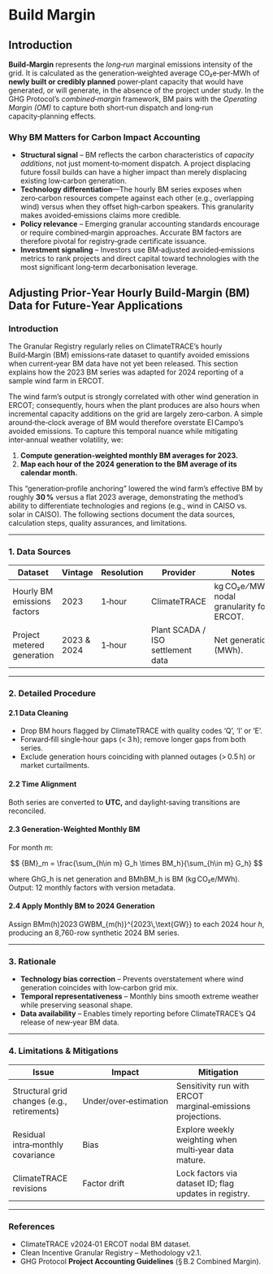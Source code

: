 # Build Margin

## Introduction

**Build‑Margin** represents the _long‑run_ marginal emissions intensity of the grid. It is calculated as the generation‑weighted average CO₂e‑per‑MWh of **newly built or credibly planned** power‑plant capacity that would have generated, or will generate, in the absence of the project under study. In the GHG Protocol’s _combined‑margin_ framework, BM pairs with the _Operating Margin (OM)_ to capture both short‑run dispatch and long‑run capacity‑planning effects.

### Why BM Matters for Carbon Impact Accounting

* **Structural signal** – BM reflects the carbon characteristics of _capacity additions_, not just moment‑to‑moment dispatch. A project displacing future fossil builds can have a higher impact than merely displacing existing low‑carbon generation.
* **Technology differentiation**—The hourly BM series exposes when zero‑carbon resources compete against each other (e.g., overlapping wind) versus when they offset high‑carbon speakers. This granularity makes avoided‑emissions claims more credible.
* **Policy relevance** – Emerging granular accounting standards encourage or require combined‑margin approaches. Accurate BM factors are therefore pivotal for registry‑grade certificate issuance.
* **Investment signaling** – Investors use BM‑adjusted avoided‑emissions metrics to rank projects and direct capital toward technologies with the most significant long‑term decarbonisation leverage.

## Adjusting Prior‑Year Hourly Build‑Margin (BM) Data for Future‑Year Applications

### Introduction

The Granular Registry regularly relies on ClimateTRACE’s hourly Build‑Margin (BM) emissions‑rate dataset to quantify avoided emissions when current‑year BM data have not yet been released. This section explains how the 2023 BM series was adapted for 2024 reporting of a sample wind farm in ERCOT.

The wind farm’s output is strongly correlated with other wind generation in ERCOT; consequently, hours when the plant produces are also hours when incremental capacity additions on the grid are largely zero‑carbon. A simple around‑the‑clock average of BM would therefore overstate El Campo’s avoided emissions. To capture this temporal nuance while mitigating inter‑annual weather volatility, we:

1. **Compute generation‑weighted monthly BM averages for 2023.**
2. **Map each hour of the 2024 generation to the BM average of its calendar month.**

This “generation‑profile anchoring” lowered the wind farm’s effective BM by roughly **30 %** versus a flat 2023 average, demonstrating the method’s ability to differentiate technologies and regions (e.g., wind in CAISO vs. solar in CAISO). The following sections document the data sources, calculation steps, quality assurances, and limitations.

***

### 1. Data Sources

| Dataset                     | Vintage     | Resolution | Provider                          | Notes                                       |
| --------------------------- | ----------- | ---------- | --------------------------------- | ------------------------------------------- |
| Hourly BM emissions factors | 2023        | 1‑hour     | ClimateTRACE                      | kg CO₂e ⁄ MWh; nodal granularity for ERCOT. |
| Project metered generation  | 2023 & 2024 | 1‑hour     | Plant SCADA / ISO settlement data | Net generation (MWh).                       |

***

### 2. Detailed Procedure

#### 2.1 Data Cleaning

* Drop BM hours flagged by ClimateTRACE with quality codes ‘Q’, ‘I’ or ‘E’.
* Forward‑fill single‑hour gaps (< 3 h); remove longer gaps from both series.
* Exclude generation hours coinciding with planned outages (> 0.5 h) or market curtailments.

#### 2.2 Time Alignment

Both series are converted to **UTC,** and daylight‑saving transitions are reconciled.

#### 2.3 Generation‑Weighted Monthly BM

For month _m_:

$$
{BM}_m = \frac{\sum_{h\in m} G_h \times BM_h}{\sum_{h\in m} G_h}
$$

where GhG\_h is net generation and BMhBM\_h is BM (kg CO₂e/MWh). Output: 12 monthly factors with version metadata.

#### 2.4 Apply Monthly BM to 2024 Generation

Assign BMm(h)2023 GWBM\_{m(h)}^{2023\\,\text{GW\}} to each 2024 hour _h_, producing an 8,760-row synthetic 2024 BM series.

***

### 3. Rationale

* **Technology bias correction** – Prevents overstatement where wind generation coincides with low‑carbon grid mix.
* **Temporal representativeness** – Monthly bins smooth extreme weather while preserving seasonal shape.
* **Data availability** – Enables timely reporting before ClimateTRACE’s Q4 release of new‑year BM data.

***

### 4. Limitations & Mitigations

| Issue                                       | Impact                | Mitigation                                                 |
| ------------------------------------------- | --------------------- | ---------------------------------------------------------- |
| Structural grid changes (e.g., retirements) | Under/over‑estimation | Sensitivity run with ERCOT marginal‑emissions projections. |
| Residual intra‑monthly covariance           | Bias                  | Explore weekly weighting when multi‑year data mature.      |
| ClimateTRACE revisions                      | Factor drift          | Lock factors via dataset ID; flag updates in registry.     |

***

### References

* ClimateTRACE v2024‑01 ERCOT nodal BM dataset.
* Clean Incentive Granular Registry – Methodology v2.1.
* GHG Protocol **Project Accounting Guidelines** (§ B.2 Combined Margin).
